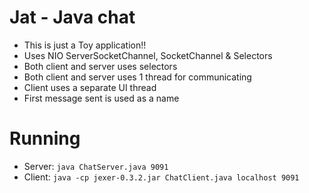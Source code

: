 # Jat - Java chat 
* This is just a Toy application!!
* Uses NIO ServerSocketChannel, SocketChannel & Selectors
* Both client and server uses selectors
* Both client and server uses 1 thread for communicating 
* Client uses a separate UI thread
* First message sent is used as a name

# Running
* Server: `java ChatServer.java 9091`
* Client: `java -cp jexer-0.3.2.jar ChatClient.java localhost 9091`
